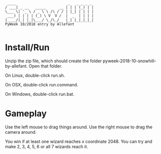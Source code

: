```
 ____                        _   _ _ _ _ 
/ ___| _ __   _____      __ | | | (_) | |
\___ \| '_ \ / _ \ \ /\ / / | |_| | | | |
 ___) | | | | (_) \ V  V /  |  _  | | | |
|____/|_| |_|\___/ \_/\_/   |_| |_|_|_|_|
PyWeek 10/2018 entry by Allefant
                                         
```

# Install/Run

Unzip the zip file, which should create the folder pyweek-2018-10-snowhill-by-allefant. Open that folder.

On Linux, double-click run.sh.

On OSX, double-click run.command.

On Windows, double-click run.bat.

# Gameplay

Use the left mouse to drag things around. Use the right mouse to drag the camera around.

You win if at least one wizard reaches x coordinate 2048. You can try and make 2, 3, 4, 5, 6 or all 7 wizards reach it.
